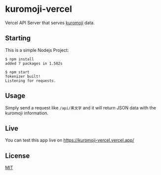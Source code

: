 # kuromoji-vercel

Vercel API Server that serves [kuromoji](https://github.com/takuyaa/kuromoji.js) data.

## Starting

This is a simple Nodejs Project:

```
$ npm install
added 7 packages in 1.582s

$ npm start
Tokenizer built!
Listening for requests.
```

## Usage

Simply send a request like `/api/黒文字` and it will return JSON data with the kuromoji information.

## Live

You can test this app live on https://kuromoji-vercel.vercel.app/

## License
[MIT](./LICENSE)
